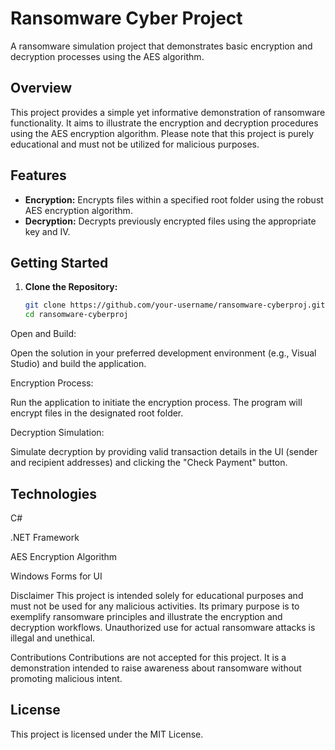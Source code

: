 # Ransomware Cyber Project

A ransomware simulation project that demonstrates basic encryption and decryption processes using the AES algorithm.

## Overview

This project provides a simple yet informative demonstration of ransomware functionality. It aims to illustrate the encryption and decryption procedures using the AES encryption algorithm. Please note that this project is purely educational and must not be utilized for malicious purposes.

## Features

- **Encryption:** Encrypts files within a specified root folder using the robust AES encryption algorithm.
- **Decryption:** Decrypts previously encrypted files using the appropriate key and IV.

## Getting Started

1. **Clone the Repository:**

   ```bash
   git clone https://github.com/your-username/ransomware-cyberproj.git
   cd ransomware-cyberproj
Open and Build:

Open the solution in your preferred development environment (e.g., Visual Studio) and build the application.

Encryption Process:

Run the application to initiate the encryption process. The program will encrypt files in the designated root folder.

Decryption Simulation:

Simulate decryption by providing valid transaction details in the UI (sender and recipient addresses) and clicking the "Check Payment" button.

## Technologies

C#

.NET Framework

AES Encryption Algorithm

Windows Forms for UI

Disclaimer
This project is intended solely for educational purposes and must not be used for any malicious activities. Its primary purpose is to exemplify ransomware principles and illustrate the encryption and decryption workflows. Unauthorized use for actual ransomware attacks is illegal and unethical.

Contributions
Contributions are not accepted for this project. It is a demonstration intended to raise awareness about ransomware without promoting malicious intent.

## License
This project is licensed under the MIT License.
